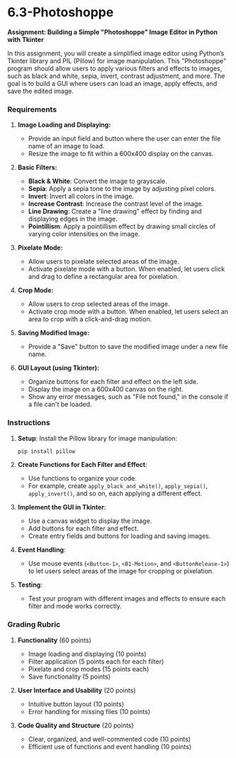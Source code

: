 # 6.3-Photoshoppe

**Assignment: Building a Simple "Photoshoppe" Image Editor in Python with Tkinter**

In this assignment, you will create a simplified image editor using Python’s Tkinter library and PIL (Pillow) for image manipulation. This "Photoshoppe" program should allow users to apply various filters and effects to images, such as black and white, sepia, invert, contrast adjustment, and more. The goal is to build a GUI where users can load an image, apply effects, and save the edited image.

### Requirements

1. **Image Loading and Displaying:**
   - Provide an input field and button where the user can enter the file name of an image to load.
   - Resize the image to fit within a 600x400 display on the canvas.

2. **Basic Filters:**
   - **Black & White**: Convert the image to grayscale.
   - **Sepia**: Apply a sepia tone to the image by adjusting pixel colors.
   - **Invert**: Invert all colors in the image.
   - **Increase Contrast**: Increase the contrast level of the image.
   - **Line Drawing**: Create a "line drawing" effect by finding and displaying edges in the image.
   - **Pointillism**: Apply a pointillism effect by drawing small circles of varying color intensities on the image.

3. **Pixelate Mode:**
   - Allow users to pixelate selected areas of the image.
   - Activate pixelate mode with a button. When enabled, let users click and drag to define a rectangular area for pixelation.

4. **Crop Mode:**
   - Allow users to crop selected areas of the image.
   - Activate crop mode with a button. When enabled, let users select an area to crop with a click-and-drag motion.

5. **Saving Modified Image:**
   - Provide a "Save" button to save the modified image under a new file name.

6. **GUI Layout (using Tkinter):**
   - Organize buttons for each filter and effect on the left side.
   - Display the image on a 600x400 canvas on the right.
   - Show any error messages, such as "File not found," in the console if a file can't be loaded.

### Instructions
1. **Setup**: Install the Pillow library for image manipulation:
   ```bash
   pip install pillow
   ```

2. **Create Functions for Each Filter and Effect**:
   - Use functions to organize your code.
   - For example, create `apply_black_and_white()`, `apply_sepia()`, `apply_invert()`, and so on, each applying a different effect.

3. **Implement the GUI in Tkinter**:
   - Use a canvas widget to display the image.
   - Add buttons for each filter and effect.
   - Create entry fields and buttons for loading and saving images.

4. **Event Handling**:
   - Use mouse events (`<Button-1>`, `<B1-Motion>`, and `<ButtonRelease-1>`) to let users select areas of the image for cropping or pixelation.

5. **Testing**:
   - Test your program with different images and effects to ensure each filter and mode works correctly.

### Grading Rubric
1. **Functionality** (60 points)
   - Image loading and displaying (10 points)
   - Filter application (5 points each for each filter)
   - Pixelate and crop modes (15 points each)
   - Save functionality (5 points)

2. **User Interface and Usability** (20 points)
   - Intuitive button layout (10 points)
   - Error handling for missing files (10 points)

3. **Code Quality and Structure** (20 points)
   - Clear, organized, and well-commented code (10 points)
   - Efficient use of functions and event handling (10 points)
